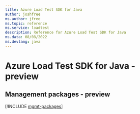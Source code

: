 ```yaml
---
title: Azure Load Test SDK for Java
author: joshfree
ms.author: jfree
ms.topic: reference
ms.service: loadtest
description: Reference for Azure Load Test SDK for Java
ms.data: 08/08/2022
ms.devlang: java
---
```

# Azure Load Test SDK for Java - preview

## Management packages - preview
[!INCLUDE [mgmt-packages](load-test-mgmt-index.md)]